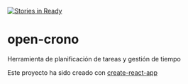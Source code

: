 [![Stories in Ready][1]](https://waffle.io/juandjara/open-crono)
# open-crono
Herramienta de planificación de tareas y gestión de tiempo

Este proyecto ha sido creado con [create-react-app](https://github.com/facebookincubator/create-react-app)

[1]: https://badge.waffle.io/juandjara/open-crono.png?label=ready&title=Ready
